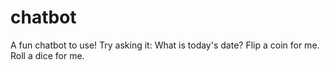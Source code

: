 # chatbot
A fun chatbot to use!
Try asking it:
What is today's date?
Flip a coin for me.
Roll a dice for me.
